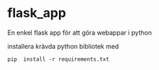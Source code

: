 flask_app
=========

En enkel flask app för att göra webappar i python

installera krävda python bibliotek med
    
    pip  install -r requirements.txt
